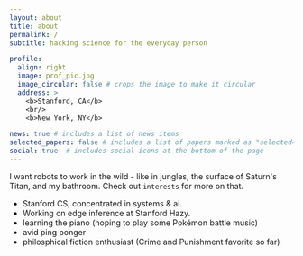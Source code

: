 ```yaml
---
layout: about
title: about
permalink: /
subtitle: hacking science for the everyday person

profile:
  align: right
  image: prof_pic.jpg
  image_circular: false # crops the image to make it circular
  address: >
    <b>Stanford, CA</b>
    <br/>
    <b>New York, NY</b>

news: true # includes a list of news items
selected_papers: false # includes a list of papers marked as "selected={true}"
social: true  # includes social icons at the bottom of the page
---
```


I want robots to work in the wild - like in jungles, the surface of Saturn's Titan, and my bathroom.
Check out `interests` for more on that.

- Stanford CS, concentrated in systems & ai.
- Working on edge inference at Stanford Hazy.
- learning the piano (hoping to play some Pokémon battle music)
- avid ping ponger
- philosphical fiction enthusiast (Crime and Punishment favorite so far)
